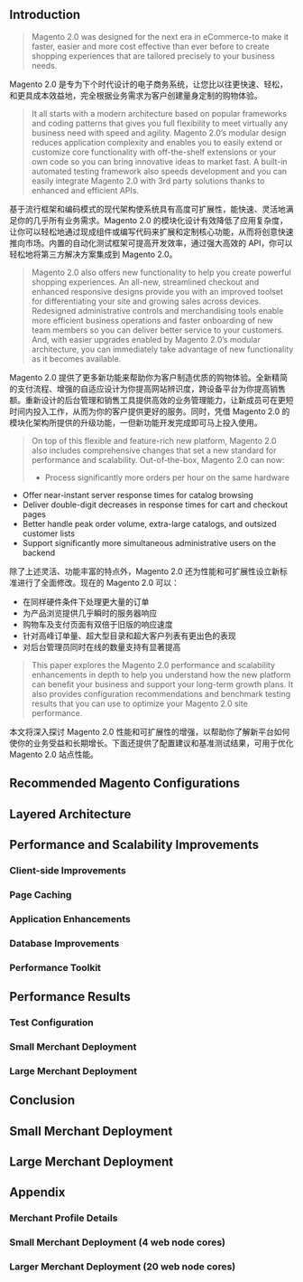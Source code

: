 ## Introduction

> Magento 2.0 was designed for the next era in eCommerce-to make it faster, easier and more cost effective than ever before to create shopping experiences that are tailored precisely to your business needs.

Magento 2.0 是专为下个时代设计的电子商务系统，让您比以往更快速、轻松，和更具成本效益地，完全根据业务需求为客户创建量身定制的购物体验。

> It all starts with a modern architecture based on popular frameworks and coding patterns that gives you full flexibility to meet virtually any business need with speed and agility. Magento 2.0’s modular design reduces application complexity and enables you to easily extend or customize core functionality with off-the-shelf extensions or your own code so you can bring innovative ideas to market fast. A built-in automated testing framework also speeds development and you can easily integrate Magento 2.0 with 3rd party solutions thanks to enhanced and efficient APIs.

基于流行框架和编码模式的现代架构使系统具有高度可扩展性，能快速、灵活地满足你的几乎所有业务需求。Magento 2.0 的模块化设计有效降低了应用复杂度，让你可以轻松地通过现成组件或编写代码来扩展和定制核心功能，从而将创意快速推向市场。内置的自动化测试框架可提高开发效率，通过强大高效的 API，你可以轻松地将第三方解决方案集成到 Magento 2.0。

> Magento 2.0 also offers new functionality to help you create powerful shopping experiences. An all-new, streamlined checkout and enhanced responsive designs provide you with an improved toolset for differentiating your site and growing sales across devices. Redesigned administrative controls and merchandising tools enable more efficient business operations and faster onboarding of new team members so you can deliver better service to your customers. And, with easier upgrades enabled by Magento 2.0’s modular architecture, you can immediately take advantage of new functionality as it becomes available.

Magento 2.0 提供了更多新功能来帮助你为客户制造优质的购物体验。全新精简的支付流程、增强的自适应设计为你提高网站辨识度，跨设备平台为你提高销售额。重新设计的后台管理和销售工具提供高效的业务管理能力，让新成员可在更短时间内投入工作，从而为你的客户提供更好的服务。同时，凭借 Magento 2.0 的模块化架构所提供的升级功能，一但新功能开发完成即可马上投入使用。

> On top of this flexible and feature-rich new platform, Magento 2.0 also includes comprehensive changes that set a new standard for performance and scalability. Out-of-the-box, Magento 2.0 can now:
> - Process significantly more orders per hour on the same hardware
- Offer near-instant server response times for catalog browsing
- Deliver double-digit decreases in response times for cart and checkout pages
- Better handle peak order volume, extra-large catalogs, and outsized customer lists 
- Support significantly more simultaneous administrative users on the backend

除了上述灵活、功能丰富的特点外，Magento 2.0 还为性能和可扩展性设立新标准进行了全面修改。现在的 Magento 2.0 可以：
- 在同样硬件条件下处理更大量的订单
- 为产品浏览提供几乎瞬时的服务器响应
- 购物车及支付页面有双倍于旧版的响应速度
- 针对高峰订单量、超大型目录和超大客户列表有更出色的表现
- 对后台管理员同时在线的数量支持有显著提高

> This paper explores the Magento 2.0 performance and scalability enhancements in depth to help you understand how the new platform can benefit your business and support your long-term growth plans. It also provides configuration recommendations and benchmark testing results that you can use to optimize your Magento 2.0 site performance.

本文将深入探讨 Magento 2.0 性能和可扩展性的增强，以帮助你了解新平台如何使你的业务受益和长期增长。下面还提供了配置建议和基准测试结果，可用于优化 Magento 2.0 站点性能。


## Recommended Magento Configurations


## Layered Architecture


## Performance and Scalability Improvements


### Client-side Improvements


### Page Caching


### Application Enhancements


### Database Improvements


### Performance Toolkit


## Performance Results


### Test Configuration


### Small Merchant Deployment


### Large Merchant Deployment


## Conclusion


## Small Merchant Deployment


## Large Merchant Deployment


## Appendix


### Merchant Profile Details


### Small Merchant Deployment (4 web node cores)


### Larger Merchant Deployment (20 web node cores)


